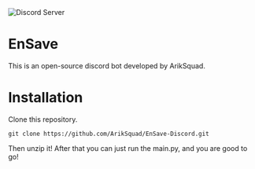 <img src="https://discordapp.com/api/guilds/770634445370687519/widget.png?style=shield" alt="Discord Server">
  </a>

# EnSave
This is an open-source discord bot developed by ArikSquad.

# Installation
Clone this repository.
```
git clone https://github.com/ArikSquad/EnSave-Discord.git
```
Then unzip it!
After that you can just run the main.py, and you are good to go!

